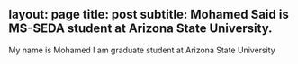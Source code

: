layout: page
title: post
subtitle: Mohamed Said is MS-SEDA student at Arizona State University.
---

My name is Mohamed I am graduate student at Arizona State University
